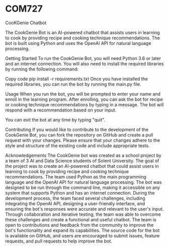 # COM727
CooKGenie Chatbot

The CookGenie Bot is an AI-powered chatbot that assists users in learning to cook by providing recipe and cooking technique recommendations. The bot is built using Python and uses the OpenAI API for natural language processing.

Getting Started
To run the CookGenie Bot, you will need Python 3.6 or later and an internet connection. You will also need to install the required libraries by running the following command:

Copy code
pip install -r requirements.txt
Once you have installed the required libraries, you can run the bot by running the main.py file.

Usage
When you run the bot, you will be prompted to enter your name and enroll in the learning program. After enrolling, you can ask the bot for recipe or cooking technique recommendations by typing in a message. The bot will respond with a recommendation based on your input.

You can exit the bot at any time by typing "quit".

Contributing
If you would like to contribute to the development of the CookGenie Bot, you can fork the repository on GitHub and create a pull request with your changes. Please ensure that your changes adhere to the style and structure of the existing code and include appropriate tests.

Acknowledgements
The CookGenie bot was created as a school project by a team of 3 AI and Data Science students of Solent University. The goal of the project was to create an AI-powered chatbot that could assist users in learning to cook by providing recipe and cooking technique recommendations.
The team used Python as the main programming language and the OpenAI API for natural language processing. The bot was designed to be run through the command line, making it accessible on any system that supports Python and has an internet connection.
During the development process, the team faced several challenges, including integrating the OpenAI API, designing a user-friendly interface, and ensuring the bot's responses were accurate and relevant to the user's input. Through collaboration and iterative testing, the team was able to overcome these challenges and create a functional and useful chatbot.
The team is open to contributions and feedback from the community to improve the bot's functionality and expand its capabilities. The source code for the bot is available on GitHub, and users are encouraged to submit issues, feature requests, and pull requests to help improve the bot.

